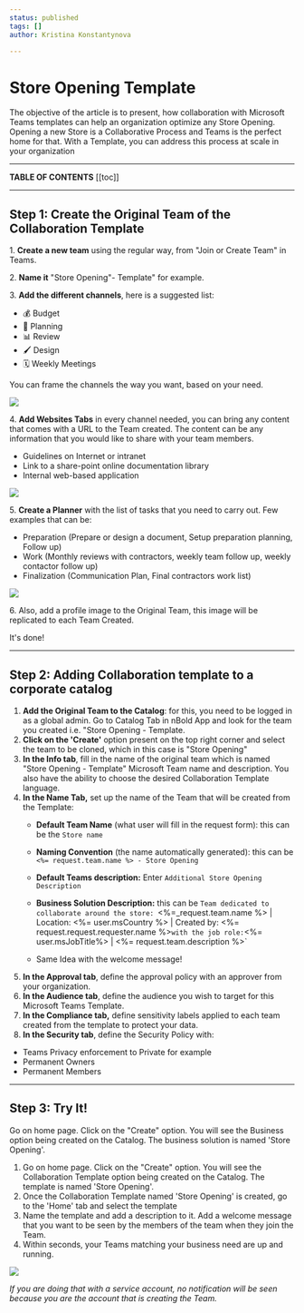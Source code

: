 ```yaml
---
status: published
tags: []
author: Kristina Konstantynova

---
```

# Store Opening Template

The objective of the article is to present, how collaboration with Microsoft Teams templates can help an organization optimize any Store Opening. Opening a new Store is a Collaborative Process and Teams is the perfect home for that. With a Template, you can address this process at scale in your organization

***

**TABLE OF CONTENTS**
[[toc]]

***

## Step 1: Create the Original Team of the Collaboration Template

1\. **Create a new team** using the regular way, from "Join or Create Team" in Teams.

2\. **Name it** "Store Opening"- Template" for example.

3\. **Add the different channels**, here is a suggested list:

* 💰 Budget
* 📅 Planning
* 📊 Review
* 🖌 Design
* 🗓 Weekly Meetings

You can frame the channels the way you want, based on your need.

![](https://downloads.intercomcdn.com/i/o/166062352/9e258aff0e411e8040894338/Screen+Shot+2019-11-21+at+3.34.10+PM.png)

4\. **Add Websites Tabs** in every channel needed, you can bring any content that comes with a URL to the Team created. The content can be any information that you would like to share with your team members.

* Guidelines on Internet or intranet
* Link to a share-point online documentation library
* Internal web-based application

![](https://downloads.intercomcdn.com/i/o/166062600/6ef70fa5307f61431ca2e2a4/Screen+Shot+2019-11-21+at+3.35.22+PM.png)

5\. **Create a Planner** with the list of tasks that you need to carry out. Few examples that can be:

* Preparation (Prepare or design a document, Setup preparation planning, Follow up)
* Work (Monthly reviews with contractors, weekly team follow up, weekly contactor follow up)
* Finalization (Communication Plan, Final contractors work list)

![](https://downloads.intercomcdn.com/i/o/166069999/de3cd2ddefab1be32f3f173d/Screen+Shot+2019-11-21+at+3.36.11+PM.png)

6\. Also, add a profile image to the Original Team, this image will be replicated to each Team Created.

It's done!

***

## Step 2: Adding Collaboration template to a corporate catalog

1.  **Add the Original Team to the Catalog**: for this, you need to be logged in as a global admin. Go to Catalog Tab in nBold App and look for the team you created i.e. "Store Opening - Template.
2.  **Click on the 'Create'** option present on the top right corner and select the team to be cloned, which in this case is "Store Opening"
3.  **In the Info tab**, fill in the name of the original team which is named "Store Opening - Template" Microsoft Team name and description. You also have the ability to choose the desired Collaboration Template language.
4. **In the Name Tab,** set up the name of the Team that will be created from the Template:
   * **Default Team Name** (what user will fill in the request form): this can be the `Store name`


   * **Naming Convention** (the name automatically generated): this can be `<%= request.team.name %> - Store Opening`


   * **Default Teams description:** Enter `Additional Store Opening Description`


   * **Business Solution Description:** this can be `Team dedicated to collaborate around the store: `<%=_request.team.name %> | Location: <%= user.msCountry %> | Created by: <%= request.request.requester.name %>` with the job role: `<%= user.msJobTitle%> | <%= request.team.description %>`


   * Same Idea with the welcome message!
5. **In the Approval tab**, define the approval policy with an approver from your organization.
6. **In the Audience tab**, define the audience you wish to target for this Microsoft Teams Template.
7. **In the Compliance tab,** define sensitivity labels applied to each team created from the template to protect your data.
8. **In the Security tab**, define the Security Policy with:

* Teams Privacy enforcement to Private for example
* Permanent Owners
* Permanent Members

***

## Step 3: Try It!

Go on home page. Click on the "Create" option. You will see the Business option being created on the Catalog. The business solution is named 'Store Opening'.

1. Go on home page. Click on the "Create" option. You will see the Collaboration Template option being created on the Catalog. The template is named 'Store Opening'.
2. Once the Collaboration Template named 'Store Opening' is created, go to the 'Home' tab and select the template
3. Name the template and add a description to it. Add a welcome message that you want to be seen by the members of the team when they join the Team.
4. Within seconds, your Teams matching your business need are up and running.

![](/media/screenshot-2022-02-11-at-10-08-52.png)

_If you are doing that with a service account, no notification will be seen because you are the account that is creating the Team._